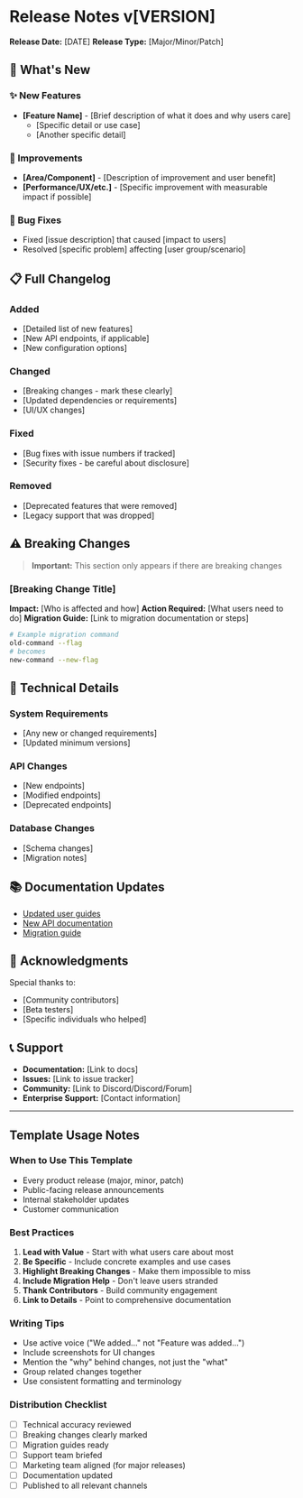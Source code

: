 # Release Notes v[VERSION]

**Release Date:** [DATE]
**Release Type:** [Major/Minor/Patch]

## 🎉 What's New

### ✨ New Features
- **[Feature Name]** - [Brief description of what it does and why users care]
  - [Specific detail or use case]
  - [Another specific detail]

### 🚀 Improvements
- **[Area/Component]** - [Description of improvement and user benefit]
- **[Performance/UX/etc.]** - [Specific improvement with measurable impact if possible]

### 🐛 Bug Fixes
- Fixed [issue description] that caused [impact to users]
- Resolved [specific problem] affecting [user group/scenario]

## 📋 Full Changelog

### Added
- [Detailed list of new features]
- [New API endpoints, if applicable]
- [New configuration options]

### Changed
- [Breaking changes - mark these clearly]
- [Updated dependencies or requirements]
- [UI/UX changes]

### Fixed
- [Bug fixes with issue numbers if tracked]
- [Security fixes - be careful about disclosure]

### Removed
- [Deprecated features that were removed]
- [Legacy support that was dropped]

## ⚠️ Breaking Changes

> **Important:** This section only appears if there are breaking changes

### [Breaking Change Title]
**Impact:** [Who is affected and how]
**Action Required:** [What users need to do]
**Migration Guide:** [Link to migration documentation or steps]

```bash
# Example migration command
old-command --flag
# becomes
new-command --new-flag
```

## 🔧 Technical Details

### System Requirements
- [Any new or changed requirements]
- [Updated minimum versions]

### API Changes
- [New endpoints]
- [Modified endpoints]
- [Deprecated endpoints]

### Database Changes
- [Schema changes]
- [Migration notes]

## 📚 Documentation Updates

- [Updated user guides](link-to-guide)
- [New API documentation](link-to-api-docs)
- [Migration guide](link-to-migration)

## 🤝 Acknowledgments

Special thanks to:
- [Community contributors]
- [Beta testers]
- [Specific individuals who helped]

## 📞 Support

- **Documentation:** [Link to docs]
- **Issues:** [Link to issue tracker]
- **Community:** [Link to Discord/Discord/Forum]
- **Enterprise Support:** [Contact information]

---

## Template Usage Notes

### When to Use This Template
- Every product release (major, minor, patch)
- Public-facing release announcements
- Internal stakeholder updates
- Customer communication

### Best Practices
1. **Lead with Value** - Start with what users care about most
2. **Be Specific** - Include concrete examples and use cases
3. **Highlight Breaking Changes** - Make them impossible to miss
4. **Include Migration Help** - Don't leave users stranded
5. **Thank Contributors** - Build community engagement
6. **Link to Details** - Point to comprehensive documentation

### Writing Tips
- Use active voice ("We added..." not "Feature was added...")
- Include screenshots for UI changes
- Mention the "why" behind changes, not just the "what"
- Group related changes together
- Use consistent formatting and terminology

### Distribution Checklist
- [ ] Technical accuracy reviewed
- [ ] Breaking changes clearly marked
- [ ] Migration guides ready
- [ ] Support team briefed
- [ ] Marketing team aligned (for major releases)
- [ ] Documentation updated
- [ ] Published to all relevant channels

